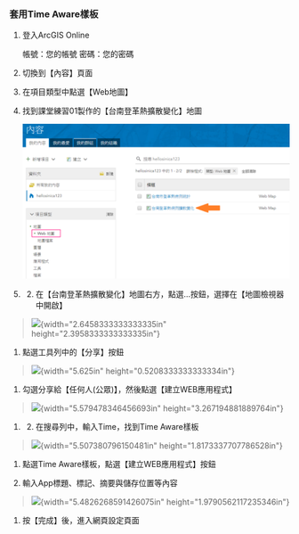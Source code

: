 ### 套用Time Aware樣板

1.  登入ArcGIS Online
    
    
    帳號：您的帳號
    密碼：您的密碼

2.  切換到【內容】頁面

3.  在項目類型中點選【Web地圖】

4.  找到課堂練習01製作的【台南登革熱擴散變化】地圖

    ![](/assets/ex03/image2.png)

1.  2.  在【台南登革熱擴散變化】地圖右方，點選…按鈕，選擇在【地圖檢視器中開啟】

> ![](./output/03_/media/image3.png){width="2.6458333333333335in"
> height="2.3958333333333335in"}

1.  點選工具列中的【分享】按鈕

> ![](./output/03_/media/image4.png){width="5.625in"
> height="0.5208333333333334in"}

1.  勾選分享給【任何人(公眾)】，然後點選【建立WEB應用程式】

> ![](./output/03_/media/image5.png){width="5.579478346456693in"
> height="3.267194881889764in"}

1.  2.  在搜尋列中，輸入Time，找到Time Aware樣板

> ![](./output/03_/media/image6.png){width="5.507380796150481in"
> height="1.8173337707786528in"}

1.  點選Time Aware樣板，點選【建立WEB應用程式】按鈕

2.  輸入App標題、標記、摘要與儲存位置等內容

> ![](./output/03_/media/image7.png){width="5.4826268591426075in"
> height="1.9790562117235346in"}

1.  按【完成】後，進入網頁設定頁面